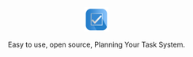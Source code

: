 <p align="center">
  <a href="https://development.frappe.cloud">
    <img src="https://github.com/Altrix-One/PLAN/blob/main/plana/public/PLAN.png" alt="Frappe LMS" width="50px" height="50px">
  </a>
  <p align="center">Easy to use, open source, Planning Your Task System.</p>
</p>
